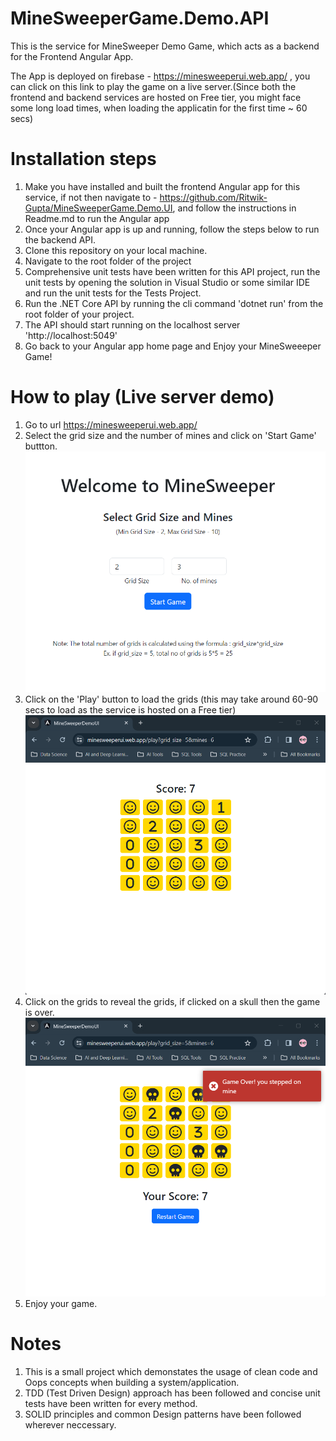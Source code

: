 # MineSweeperGame.Demo.API
This is the service for MineSweeper Demo Game, which acts as a backend for the Frontend Angular App.

The App is deployed on firebase - https://minesweeperui.web.app/ , you can click on this link to play the game on a live server.(Since both the frontend and backend services are hosted on Free tier, you might face some long load times, when loading the applicatin for the first time ~ 60 secs)

# Installation steps

1. Make you have installed and built the frontend Angular app for this service, if not then navigate to - https://github.com/Ritwik-Gupta/MineSweeperGame.Demo.UI, and follow the instructions in Readme.md to run the Angular app
2. Once your Angular app is up and running, follow the steps below to run the backend API.
3. Clone this repository on your local machine.
4. Navigate to the root folder of the project
5. Comprehensive unit tests have been written for this API project, run the unit tests by opening the solution in Visual Studio or some similar IDE and run the unit tests for the Tests Project.
6. Run the .NET Core API by running the cli command 'dotnet run' from the root folder of your project.
7. The API should start running on the localhost server 'http://localhost:5049'
8. Go back to your Angular app home page and Enjoy your MineSweeeper Game!

# How to play (Live server demo)
1. Go to url https://minesweeperui.web.app/
2. Select the grid size and the number of mines and click on 'Start Game' buttton.
![HomePage](https://github.com/Ritwik-Gupta/MineSweeperGame.Demo.UI/blob/main/src/assets/static/images-readme/home1.png?raw=true)
4. Click on the 'Play' button to load the grids (this may take around 60-90 secs to load as the service is hosted on a Free tier)
![Play1](https://github.com/Ritwik-Gupta/MineSweeperGame.Demo.UI/blob/main/src/assets/static/images-readme/play2.png?raw=true)
6. Click on the grids to reveal the grids, if clicked on a skull then the game is over.
![Play2](https://github.com/Ritwik-Gupta/MineSweeperGame.Demo.UI/blob/main/src/assets/static/images-readme/play3.png?raw=true)
8. Enjoy your game.

# Notes
1. This is a small project which demonstates the usage of clean code and Oops concepts when building a system/application.
2. TDD (Test Driven Design) approach has been followed and concise unit tests have been written for every method.
3. SOLID principles and common Design patterns have been followed wherever neccessary.

   
